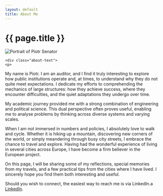 ```yaml
---
layout: default
title: About Me
---
```


<main class="page-wrapper">
  <h1 class="page-title">{{ page.title }}</h1>

  <div class="about-wrapper">
    <div class="about-photo">
      <img src="/assets/images/about.jpg" alt="Portrait of Piotr Senator" />
    </div>

    <div class="about-text">
    <p>
My name is Piotr. I am an auditor, and I find it truly interesting to explore how public institutions operate and, at times, to understand why they do not quite meet expectations. I dedicate my efforts to comprehending the mechanics of large structures: how they achieve success, where they encounter difficulties, and the quiet adaptations they undergo over time.
    </p>
    <p>
My academic journey provided me with a strong combination of engineering and political science. This dual perspective often proves useful, enabling me to analyse problems by thinking across diverse systems and varying scales.
    </p>
    <p>
When I am not immersed in numbers and policies, I absolutely love to walk and cycle. Whether it is hiking up a mountain, discovering new corners of the world, or simply meandering through busy city streets, I embrace the chance to travel and explore. Having had the wonderful experience of living in several cities across Europe, I have become a firm believer in the European project.
    </p>
    <p>
On this page, I will be sharing some of my reflections, special memories from my travels, and a few practical tips from the cities where I have lived. I sincerely hope you find them both interesting and useful.
    </p>
    <p>
Should you wish to connect, the easiest way to reach me is via LinkedIn.a <a href="https://www.linkedin.com/in/senator" target="_blank" rel="noopener noreferrer" class="linkedin-link">LinkedIn</a>.</p>
    </div>
  </div>
</main>
